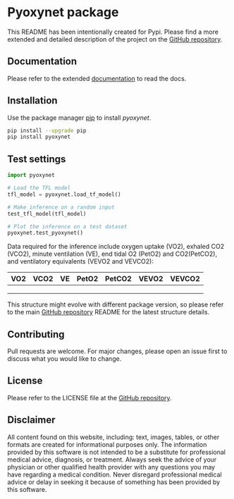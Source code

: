 # Pyoxynet package

This README has been intentionally created for Pypi. Please find a more extended and detailed description of the project on the [GitHub repository](https://github.com/andreazignoli/pyoxynet). 

## Documentation

Please refer to the extended [documentation](https://pyoxynet.readthedocs.io/en/latest/) to read the docs. 

## Installation

Use the package manager [pip](https://pip.pypa.io/en/stable/) to install *pyoxynet*.

```bash
pip install --upgrade pip
pip install pyoxynet
```

## Test settings

```python
import pyoxynet

# Load the TFL model
tfl_model = pyoxynet.load_tf_model()

# Make inference on a random input
test_tfl_model(tfl_model)

# Plot the inference on a test dataset
pyoxynet.test_pyoxynet()
```

Data required for the inference include oxygen uptake (VO2), exhaled CO2 (VCO2), minute ventilation (VE), end tidal O2 (PetO2) and CO2(PetCO2), and ventilatory equivalents (VEVO2 and VEVCO2):

| VO2 | VCO2 | VE | PetO2 | PetCO2 | VEVO2 | VEVCO2 |
|-----|------|----|-------|--------|-------|--------|
|     |      |    |       |        |       |        |
|     |      |    |       |        |       |        |
|     |      |    |       |        |       |        |

This structure might evolve with different package version, so please refer to the main [GitHub repository](https://github.com/andreazignoli/pyoxynet) README for the latest structure details. 

## Contributing

Pull requests are welcome. For major changes, please open an issue first to discuss what you would like to change.

## License

Please refer to the LICENSE file at the [GitHub repository](https://github.com/andreazignoli/pyoxynet). 

## Disclaimer

All content found on this website, including: text, images, tables, or other formats are created for informational purposes only. The information provided by this software is not intended to be a substitute for professional medical advice, diagnosis, or treatment. Always seek the advice of your physician or other qualified health provider with any questions you may have regarding a medical condition. Never disregard professional medical advice or delay in seeking it because of something has been provided by this software.